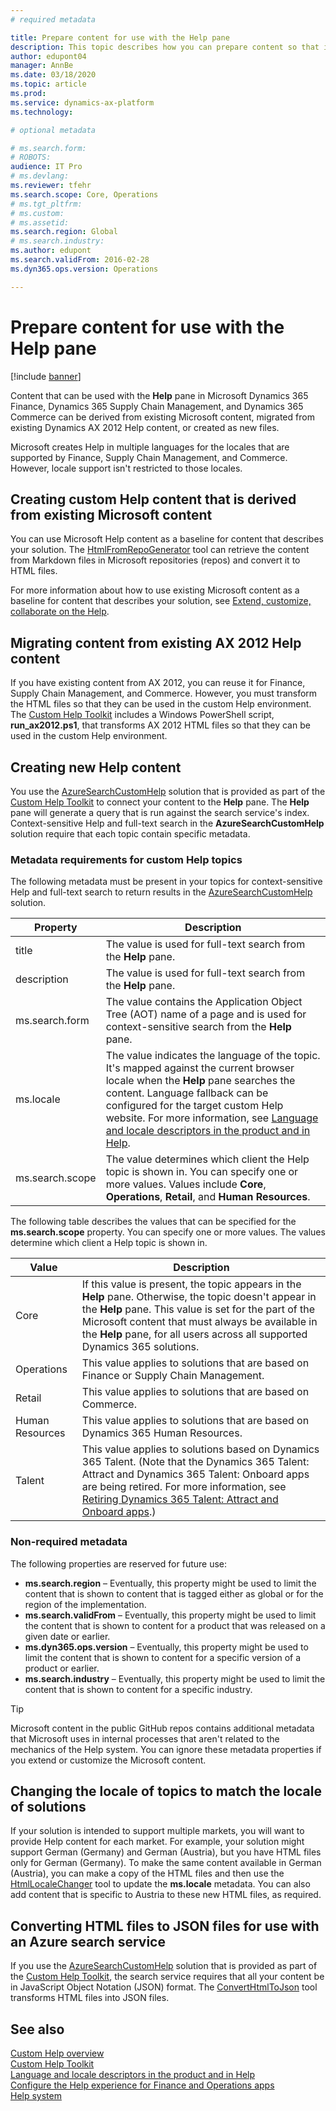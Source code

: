 ```yaml
---
# required metadata

title: Prepare content for use with the Help pane
description: This topic describes how you can prepare content so that it can be used with the Help pane. 
author: edupont04
manager: AnnBe
ms.date: 03/18/2020
ms.topic: article
ms.prod: 
ms.service: dynamics-ax-platform
ms.technology: 

# optional metadata

# ms.search.form: 
# ROBOTS: 
audience: IT Pro
# ms.devlang: 
ms.reviewer: tfehr
ms.search.scope: Core, Operations
# ms.tgt_pltfrm: 
# ms.custom: 
# ms.assetid: 
ms.search.region: Global
# ms.search.industry: 
ms.author: edupont
ms.search.validFrom: 2016-02-28
ms.dyn365.ops.version: Operations

---
```


# Prepare content for use with the Help pane

[!include [banner](../includes/banner.md)]

Content that can be used with the **Help** pane in Microsoft Dynamics 365 Finance, Dynamics 365 Supply Chain Management, and Dynamics 365 Commerce can be derived from existing Microsoft content, migrated from existing Dynamics AX 2012 Help content, or created as new files.

Microsoft creates Help in multiple languages for the locales that are supported by Finance, Supply Chain Management, and Commerce. However, locale support isn't restricted to those locales.

## Creating custom Help content that is derived from existing Microsoft content

You can use Microsoft Help content as a baseline for content that describes your solution. The [HtmlFromRepoGenerator](custom-help-toolkit-HtmlFromRepoGenerator.md) tool can retrieve the content from Markdown files in Microsoft repositories (repos) and convert it to HTML files.

For more information about how to use existing Microsoft content as a baseline for content that describes your solution, see [Extend, customize, collaborate on the Help](contributor-guide.md).

## Migrating content from existing AX 2012 Help content

If you have existing content from AX 2012, you can reuse it for Finance, Supply Chain Management, and Commerce. However, you must transform the HTML files so that they can be used in the custom Help environment. The [Custom Help Toolkit](custom-help-toolkit.md) includes a Windows PowerShell script, **run_ax2012.ps1**, that transforms AX 2012 HTML files so that they can be used in the custom Help environment.

## Creating new Help content

You use the [AzureSearchCustomHelp](walkthrough-help-azure.md) solution that is provided as part of the [Custom Help Toolkit](custom-help-toolkit.md) to connect your content to the **Help** pane. The **Help** pane will generate a query that is run against the search service's index. Context-sensitive Help and full-text search in the **AzureSearchCustomHelp** solution require that each topic contain specific metadata.

### <a name="metadata"></a>Metadata requirements for custom Help topics

The following metadata must be present in your topics for context-sensitive Help and full-text search to return results in the [AzureSearchCustomHelp](walkthrough-help-azure.md) solution.

| Property | Description |
|----------|-------------|
| title | The value is used for full-text search from the **Help** pane. |
| description | The value is used for full-text search from the **Help** pane. |
| ms.search.form | The value contains the Application Object Tree (AOT) name of a page and is used for context-sensitive search from the **Help** pane. |
| ms.locale | The value indicates the language of the topic. It's mapped against the current browser locale when the **Help** pane searches the content. Language fallback can be configured for the target custom Help website. For more information, see [Language and locale descriptors in the product and in Help](language-locale.md). |
| ms.search.scope | The value determines which client the Help topic is shown in. You can specify one or more values. Values include **Core**, **Operations**, **Retail**, and **Human Resources**. |

The following table describes the values that can be specified for the **ms.search.scope** property. You can specify one or more values. The values determine which client a Help topic is shown in.

| Value | Description |
|-------|-------------|
| Core | If this value is present, the topic appears in the **Help** pane. Otherwise, the topic doesn't appear in the **Help** pane. This value is set for the part of the Microsoft content that must always be available in the **Help** pane, for all users across all supported Dynamics 365 solutions. |
| Operations | This value applies to solutions that are based on Finance or Supply Chain Management. |
| Retail | This value applies to solutions that are based on Commerce. |
| Human Resources | This value applies to solutions that are based on Dynamics 365 Human Resources. |
| Talent | This value applies to solutions based on Dynamics 365 Talent. (Note that the Dynamics 365 Talent: Attract and Dynamics 365 Talent: Onboard apps are being retired. For more information, see [Retiring Dynamics 365 Talent: Attract and Onboard apps](https://community.dynamics.com/365/talent/b/dynamics365fortalent/posts/retiring-dynamics-365-talent-attract-and-nboard-apps).) |

### Non-required metadata

The following properties are reserved for future use:

- **ms.search.region** – Eventually, this property might be used to limit the content that is shown to content that is tagged either as global or for the region of the implementation.
- **ms.search.validFrom** – Eventually, this property might be used to limit the content that is shown to content for a product that was released on a given date or earlier.
- **ms.dyn365.ops.version** – Eventually, this property might be used to limit the content that is shown to content for a specific version of a product or earlier.
- **ms.search.industry** – Eventually, this property might be used to limit the content that is shown to content for a specific industry.

> [!TIP]
> Microsoft content in the public GitHub repos contains additional metadata that Microsoft uses in internal processes that aren't related to the mechanics of the Help system. You can ignore these metadata properties if you extend or customize the Microsoft content.

## Changing the locale of topics to match the locale of solutions

If your solution is intended to support multiple markets, you will want to provide Help content for each market. For example, your solution might support German (Germany) and German (Austria), but you have HTML files only for German (Germany). To make the same content available in German (Austria), you can make a copy of the HTML files and then use the [HtmlLocaleChanger](custom-help-toolkit-HtmlLocaleChanger.md) tool to update the **ms.locale** metadata. You can also add content that is specific to Austria to these new HTML files, as required.

## Converting HTML files to JSON files for use with an Azure search service

If you use the [AzureSearchCustomHelp](walkthrough-help-azure.md) solution that is provided as part of the [Custom Help Toolkit](custom-help-toolkit.md), the search service requires that all your content be in JavaScript Object Notation (JSON) format. The [ConvertHtmlToJson](custom-help-toolkit-ConvertHtmlToJson.md) tool transforms HTML files into JSON files.

## See also

[Custom Help overview](custom-help-overview.md)  
[Custom Help Toolkit](custom-help-toolkit.md)  
[Language and locale descriptors in the product and in Help](language-locale.md)  
[Configure the Help experience for Finance and Operations apps](../../fin-ops/get-started/help-connect.md)  
[Help system](../../fin-ops/get-started/help-overview.md)
